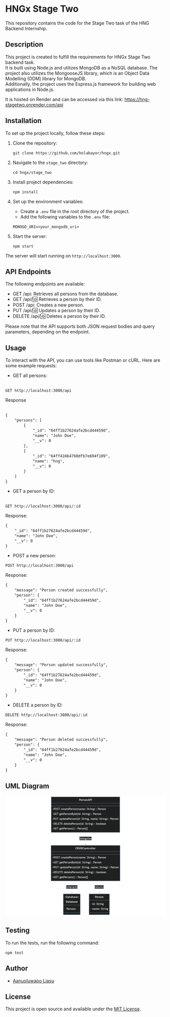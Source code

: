 # HNGx Stage Two

This repository contains the code for the Stage Two task of the HNG Backend Internship.

## Description

This project is created to fulfill the requirements for HNGx Stage Two backend task. <br/>It is built using Node.js and utilizes MongoDB as a NoSQL database. The project also utilizes the MongooseJS library, which is an Object Data Modelling (ODM) library for MongoDB.<br/> Additionally, the project uses the Express.js framework for building web applications in Node.js.

It is hosted on Render and can be accessed via this link: https://hng-stagetwo.onrender.com/api

## Installation

To set up the project locally, follow these steps:

1. Clone the repository:

   ```
   git clone https://github.com/holabayor/hngx.git
   ```

2. Navigate to the `stage_two` directory:

   ```
   cd hngx/stage_two
   ```

3. Install project dependencies:

   ```
   npm install
   ```

4. Set up the environment variables:

   - Create a `.env` file in the root directory of the project.
   - Add the following variables to the `.env` file:

   ```
   MONOGO_URI=<your_mongodb_uri>
   ```

5. Start the server:

   ```
   npm start
   ```

The server will start running on `http://localhost:3000`.

## API Endpoints

The following endpoints are available:

- GET /api: Retrieves all persons from the database.
- GET /api/:id: Retrieves a person by their ID.
- POST /api: Creates a new person.
- PUT /api/:id: Updates a person by their ID.
- DELETE /api/:id: Deletes a person by their ID.

Please note that the API supports both JSON request bodies and query parameters, depending on the endpoint.

## Usage

To interact with the API, you can use tools like Postman or cURL. Here are some example requests:

- GET all persons:

```

GET http://localhost:3000/api

```

Response

```

{
    "persons": [
        {
            "_id": "64ff1b27624afe2bcd44459d",
            "name": "John Doe",
            "__v": 0
        },
        {
            "_id": "64ff41664760dfb7e694f109",
            "name": "hng",
            "__v": 0
        }
    ]
}

```

- GET a person by ID:

```

GET http://localhost:3000/api/:id

```

Response:

    {
        "_id": "64ff1b27624afe2bcd44459d",
        "name": "John Doe",
        "__v": 0
    }

- POST a new person:

```
POST http://localhost:3000/api
```

Response:

    {
        "message": "Person created successfully",
        "person": {
            "_id": "64ff1b27624afe2bcd44459d",
            "name": "John Doe",
            "__v": 0
        }
    }

- PUT a person by ID:

```
PUT http://localhost:3000/api/:id
```

Response:

    {
        "message": "Person updated successfully",
        "person": {
            "_id": "64ff1b27624afe2bcd44459d",
            "name": "John Doe",
            "__v": 0
        }
    }

- DELETE a person by ID:

```
DELETE http://localhost:3000/api/:id
```

Response:

    {
        "message": "Person deleted successfully",
        "person": {
            "_id": "64ff1b27624afe2bcd44459d",
            "name": "John Doe",
            "__v": 0
        }
    }

## UML Diagram

![UML Diagram](https://github.com/holabayor/hngx/blob/main/stage_two/diagrams/person%20UML.png)

## Testing

To run the tests, run the following command:

```
npm test
```

## Author

- [Aanuoluwapo Liasu](https://github.com/holabayor)

## License

This project is open source and available under the [MIT License](LICENSE).

```

```
